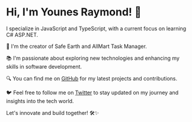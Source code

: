 # Hi, I'm Younes Raymond! 👋

I specialize in JavaScript and TypeScript, with a current focus on learning C# ASP.NET.

🌱 I'm the creator of Safe Earth and AllMart Task Manager.

📚 I'm passionate about exploring new technologies and enhancing my skills in software development.

🔍 You can find me on [GitHub](https://github.com/yourusername) for my latest projects and contributions.

🐦 Feel free to follow me on [Twitter](https://twitter.com/yourtwitterhandle) to stay updated on my journey and insights into the tech world.

Let's innovate and build together! 🛠️✨

